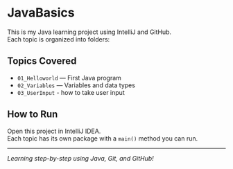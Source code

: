 # JavaBasics

This is my Java learning project using IntelliJ and GitHub.  
Each topic is organized into folders:

## Topics Covered

- `01_Helloworld` — First Java program
- `02_Variables` — Variables and data types
- `03_UserInput` - how to take user input


## How to Run

Open this project in IntelliJ IDEA.  
Each topic has its own package with a `main()` method you can run.

---

*Learning step-by-step using Java, Git, and GitHub!*
